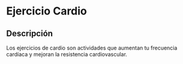 # Ejercicio Cardio

## Descripción
Los ejercicios de cardio son actividades que aumentan tu frecuencia cardíaca y mejoran la resistencia cardiovascular.
